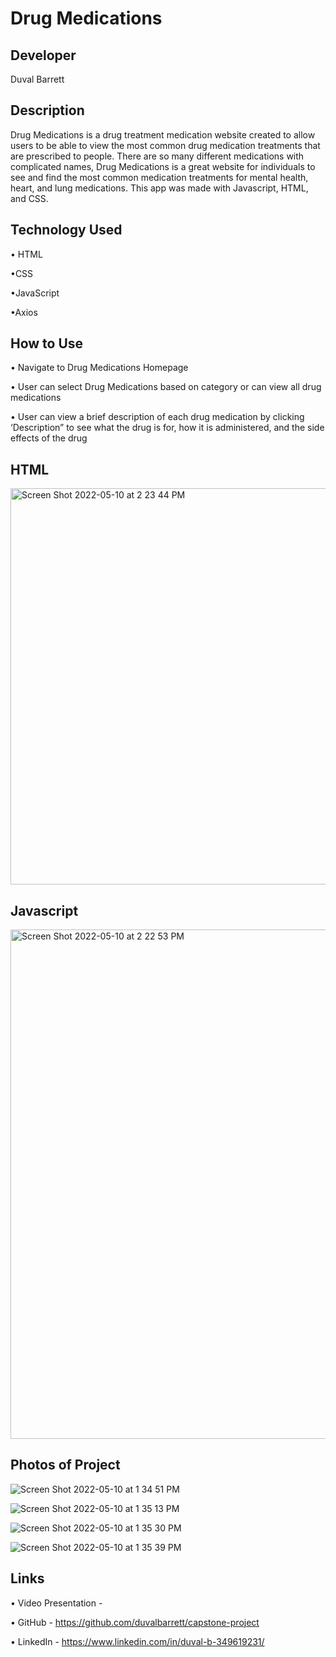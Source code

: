 # Drug Medications

## Developer
Duval Barrett

## Description
Drug Medications is a drug treatment medication website created to allow users to be able to view the most common drug medication treatments that are prescribed to people. There are so many different medications with complicated names, Drug Medications is a great website for individuals to see and find the most common medication treatments for mental health, heart, and lung medications. This app was made with Javascript, HTML, and CSS.

## Technology Used

• HTML

•CSS

•JavaScript

•Axios


## How to Use
• Navigate to Drug Medications Homepage

• User can select Drug Medications based on category or can view all drug medications

• User can view a brief description of each drug medication by clicking ‘Description” to see what the drug is for, how it is administered, and  the side effects of the drug


## HTML

<img width="634" alt="Screen Shot 2022-05-10 at 2 23 44 PM" src="https://user-images.githubusercontent.com/97458251/167696895-a637f38f-2343-4ac8-805e-e85a0d4e2132.png">


## Javascript

<img width="815" alt="Screen Shot 2022-05-10 at 2 22 53 PM" src="https://user-images.githubusercontent.com/97458251/167696897-50c64c24-cb1f-4398-8d84-5c60bdedc736.png">




## Photos of Project
![Screen Shot 2022-05-10 at 1 34 51 PM](https://user-images.githubusercontent.com/97458251/167692507-d219cb5b-3262-42ed-86d0-5d2502cb60ef.png)

![Screen Shot 2022-05-10 at 1 35 13 PM](https://user-images.githubusercontent.com/97458251/167692566-e9be1b2a-da75-4673-a365-05b0ffb32af1.png)

![Screen Shot 2022-05-10 at 1 35 30 PM](https://user-images.githubusercontent.com/97458251/167692607-870a9aae-3936-44f5-afca-e7bbb3c83904.png)

![Screen Shot 2022-05-10 at 1 35 39 PM](https://user-images.githubusercontent.com/97458251/167694209-66c46b5d-20e6-442f-943e-a7fe2beab0f7.png)



## Links
• Video Presentation - 

• GitHub - https://github.com/duvalbarrett/capstone-project

• LinkedIn - https://www.linkedin.com/in/duval-b-349619231/


